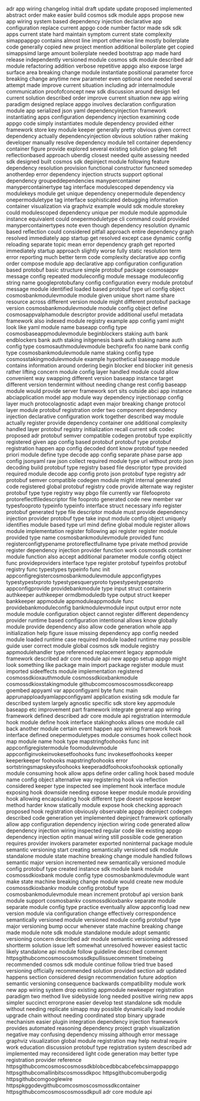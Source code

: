 adr app wiring changelog initial draft update update proposed implemented abstract order make easier build cosmos sdk module apps propose new app wiring system based dependency injection declarative app configuration replace current appgo code number factor made sdk sdk apps current state hard maintain symptom current state complexity simappappgo contains almost line import otherwise line mostly boilerplate code generally copied new project mention additional boilerplate get copied simappsimd large amount boilerplate needed bootstrap app made hard release independently versioned module cosmos sdk module described adr module refactoring addition verbose repetitive appgo also expose large surface area breaking change module instantiate positional parameter force breaking change anytime new parameter even optional one needed several attempt made improve current situation including adr internalmodule communication proofofconcept new sdk discussion around design led current solution described order improve current situation new app wiring paradigm designed replace appgo involves declaration configuration module app serialized json yaml dependencyinjection framework instantiating apps configuration dependency injection examining code appgo code simply instantiates module dependency provided either framework store key module keeper generally pretty obvious given correct dependency actually dependencyinjection obvious solution rather making developer manually resolve dependency module tell container dependency container figure provide explored several existing solution golang felt reflectionbased approach uberdig closest needed quite assessing needed sdk designed built cosmos sdk depinject module following feature dependency resolution provision functional constructor funcneed somedep anotherdep error dependency injection structs support optional dependency groupeddependencies manypercontainer manypercontainertype tag interface modulescoped dependency via modulekeys module get unique dependency onepermodule dependency onepermoduletype tag interface sophisticated debugging information container visualization via graphviz example would sdk module storekey could modulescoped dependency unique per module module appmodule instance equivalent could onepermoduletype cli command could provided manypercontainertypes note even though dependency resolution dynamic based reflection could considered pitfall approach entire dependency graph resolved immediately app startup get resolved except case dynamic config reloading separate topic mean error dependency graph get reported immediately startup approach slightly worse fully static resolution term error reporting much better term code complexity declarative app config order compose module app declarative app configuration configuration based protobuf basic structure simple protobuf package cosmosappv message config repeated moduleconfig module message moduleconfig string name googleprotobufany config configuration every module protobuf message module identified loaded based protobuf type url config object cosmosbankmodulevmodule module given unique short name share resource across different version module might different protobuf package version cosmosbankmodulevmodule module config object define cosmosappvalphamodule descriptor provide additional useful metadata framework also indexed module registry example app config yaml might look like yaml module name baseapp config type cosmosbaseappmodulevmodule beginblockers staking auth bank endblockers bank auth staking initgenesis bank auth staking name auth config type cosmosauthmodulevmodule bechprefix foo name bank config type cosmosbankmodulevmodule name staking config type cosmosstakingmodulevmodule example hypothetical baseapp module contains information around ordering begin blocker end blocker init genesis rather lifting concern module config layer handled module could allow convenient way swapping different version baseapp instance target different version tendermint without needing change rest config baseapp module would provide server framework sort sits outside abci app instance abciapplication model app module way dependency injectionapp config layer much protocolagnostic adapt even major breaking change protocol layer module protobuf registration order two component dependency injection declarative configuration work together described way module actually register provide dependency container one additional complexity handled layer protobuf registry initialization recall current sdk codec proposed adr protobuf semver compatible codegen protobuf type explicitly registered given app config based protobuf protobuf type protobuf registration happen app config decoded dont know protobuf type needed priori module define type decode app config separate phase parse app config jsonyaml raw json collect required module type url without proto json decoding build protobuf type registry based file descriptor type provided required module decode app config proto json protobuf type registry adr protobuf semver compatible codegen module might internal generated code registered global protobuf registry code provide alternate way register protobuf type type registry way pbgo file currently var filefooproto protoreflectfiledescriptor file fooproto generated code new member var typesfooproto typeinfo typeinfo interface struct necessary info register protobuf generated type file descriptor module must provide dependency injection provider protobuf type take input module config object uniquely identifies module based type url mind define global module register allows module implementation register following api register register module provided type name cosmosbankmodulevmodule provided func registerconfigtypename protoreflectfullname type private method provide register dependency injection provider function work cosmossdk container module function also accept additional parameter module config object func provideproviders interface type register protobuf typeinfos protobuf registry func typestypes typeinfo func init appconfigregistercosmosbankmodulevmodule appconfigtypes typestypestxproto typestypesqueryproto typestypestypesproto appconfigprovide providebankmodule type input struct containerin authkeeper authkeeper ormdbmoduledb type output struct keeper bankkeeper appmodule appmoduleappmodule func providebankmoduleconfig bankmodulevmodule input output error note module module configuration object cannot register different dependency provider runtime based configuration intentional allows know globally module provide dependency also allow code generation whole app initialization help figure issue missing dependency app config needed module loaded runtime case required module loaded runtime may possible guide user correct module global cosmos sdk module registry appmodulehandler type referenced replacement legacy appmodule framework described adr core module api new appgo setup appgo might look something like package main import package register module must imported sideeffects module implementation registered cosmossdkioxauthmodule cosmossdkioxbankmodule cosmossdkioxstakingmodule githubcomcosmoscosmossdkcoreapp goembed appyaml var appconfigyaml byte func main apprunapploadyamlappconfigyaml application existing sdk module far described system largely agnostic specific sdk store key appmodule baseapp etc improvement part framework integrate general app wiring framework defined described adr core module api registration intermodule hook module define hook interface stakinghooks allows one module call back another module certain event happen app wiring framework hook interface defined onepermoduletypes module consumes hook collect hook map module name hook type mapstringfoohooks func init appconfigregistermodule foomodulevmodule appconfiginvokeinvokesetfoohooks func invokesetfoohooks keeper keeperkeeper foohooks mapstringfoohooks error sortstringsmapskeysfoohooks keeperaddfoohooksfoohooksk optionally module consuming hook allow apps define order calling hook based module name config object alternative way registering hook via reflection considered keeper type inspected see implement hook interface module exposing hook downside needing expose keeper module module providing hook allowing encapsulating hook different type doesnt expose keeper method harder know statically module expose hook checking approach proposed hook registration obviously observable appgo depinject codegen described code generation yet implemented depinject framework optionally allow app configuration dependency injection wiring code generated allow dependency injection wiring inspected regular code like existing appgo dependency injection optin manual wiring still possible code generation requires provider invokers parameter exported noninternal package module semantic versioning start creating semantically versioned sdk module standalone module state machine breaking change module handled follows semantic major version incremented new semantically versioned module config protobuf type created instance sdk module bank module cosmossdkioxbank module config type cosmosbankmodulevmodule want make state machine breaking change module would create new module cosmossdkioxbankv module config protobuf type cosmosbankmodulevmodule mean increment protobuf api version bank module support cosmosbankv cosmossdkioxbankv separate module separate module config type practice eventually allow appconfig load new version module via configuration change effectively correspondence semantically versioned module versioned module config protobuf type major versioning bump occur whenever state machine breaking change made module note sdk module standalone module adopt semantic versioning concern described adr module semantic versioning addressed shortterm solution issue left somewhat unresolved however easiest tactic likely standalone api module follow guideline described comment httpsgithubcomcosmoscosmossdkpullissuecomment timebeing recommended cosmos sdk module continue follow tried true based versioning officially recommended solution provided section adr updated happens section considered design recommendation future adoption semantic versioning consequence backwards compatibility module work new app wiring system drop existing appmodule newkeeper registration paradigm two method live sidebyside long needed positive wiring new apps simpler succinct errorprone easier develop test standalone sdk module without needing replicate simapp may possible dynamically load module upgrade chain without needing coordinated stop binary upgrade mechanism easier plugin integration dependency injection framework provides automated reasoning dependency project graph visualization negative may confusing dependency missing although error message graphviz visualization global module registration may help neutral require work education discussion protobuf type registration system described adr implemented may reconsidered light code generation may better type registration provider reference httpsgithubcomcosmoscosmossdkblobcedbbcabcefebcsimappappgo httpsgithubcomallinbitscosmossdkpoc httpsgithubcomubergodig httpsgithubcomgooglewire httpspkggodevgithubcomcosmoscosmossdkcontainer httpsgithubcomcosmoscosmossdkpull adr core module api